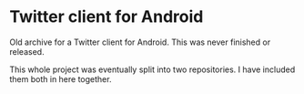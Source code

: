 # Twitter client for Android
Old archive for a Twitter client for Android. This was never finished or released.

This whole project was eventually split into two repositories. I have included them both in here together.
